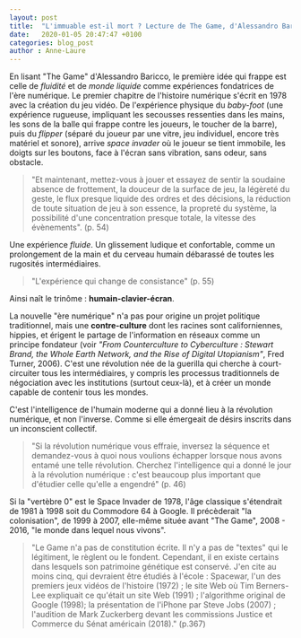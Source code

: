 ```yaml
---
layout: post
title:  "L'immuable est-il mort ? Lecture de The Game, d'Alessandro Baricco"
date:   2020-01-05 20:47:47 +0100
categories: blog_post
author : Anne-Laure
---
```


En lisant "The Game" d'Alessandro Baricco, le première idée qui frappe est celle de *fluidité* et de *monde liquide* comme expériences fondatrices de l'ère numérique. 
Le premier chapitre de l'histoire numérique s'écrit en 1978 avec la création du jeu vidéo. De l'expérience physique du *baby-foot* (une expérience rugueuse, impliquant les secousses ressenties
dans les mains, les sons de la balle qui frappe contre les joueurs, le toucher de la barre), puis du *flipper* (séparé du joueur par une vitre, jeu individuel, encore très matériel et sonore), 
arrive *space invader* où le joueur se tient immobile, les doigts sur les boutons, face à l'écran sans vibration, sans odeur, sans obstacle.

>"Et maintenant, mettez-vous à jouer et essayez de sentir la soudaine absence de frottement, la douceur de la surface de jeu, la légèreté du geste, le flux presque
liquide des ordres et des décisions, la réduction de toute situation de jeu à son essence, la propreté du système, la possibilité d'une concentration presque totale, 
la vitesse des évènements". (p. 54)

Une expérience *fluide*. Un glissement ludique et confortable, comme un prolongement de la main et du cerveau humain débarassé de toutes les rugosités intermédiaires.

>"L'expérience qui change de consistance" (p. 55)

Ainsi naît le trinôme : **humain-clavier-écran**. 

La nouvelle "ère numérique" n'a pas pour origine un projet politique traditionnel, mais une **contre-culture** dont les racines sont californiennes, hippies, et érigent le partage de l'information 
en réseaux comme un principe fondateur (voir *"From Counterculture to Cyberculture : Stewart Brand, the Whole Earth Network, and the Rise of Digital Utopianism"*, Fred Turner, 2006).
C'est une révolution née de la guerilla qui cherche à court-circuiter tous les intermédiaires, y compris les processus traditionnels de négociation avec les institutions (surtout ceux-là),
et à créer un monde capable de contenir tous les mondes.

C'est l'intelligence de l'humain moderne qui a donné lieu à la révolution numérique, et non l'inverse. Comme si elle émergeait de désirs inscrits dans un inconscient collectif.

>"Si la révolution numérique vous effraie, inversez la séquence et demandez-vous à quoi nous voulions échapper lorsque nous avons entamé une telle révolution. Cherchez l'intelligence qui a donné
le jour à la révolution numérique : c'est beaucoup plus important que d'étudier celle qu'elle a engendré" (p. 46)

Si la "vertèbre 0" est le Space Invader de 1978, l'âge classique s'étendrait de 1981 à 1998 soit du Commodore 64 à Google. Il précèderait "la colonisation", de 1999 à 2007, elle-même
située avant "The Game", 2008 - 2016, "le monde dans lequel nous vivons".

>"Le Game n'a pas de constitution écrite. Il n'y a pas de "textes" qui le légitiment, le règlent ou le fondent. Cependant, il en existe certains 
dans lesquels son patrimoine génétique est conservé. J'en cite au moins cinq, qui devraient être étudiés à l'école : Spacewar, l'un des premiers
jeux vidéos de l'histoire (1972) ; le site Web où Tim Berners-Lee expliquait ce qu'était un site Web (1991) ; l'algorithme original de Google (1998);
la présentation de l'iPhone par Steve Jobs (2007) ; l'audition de Mark Zuckerberg devant les commissions Justice et Commerce du Sénat américain (2018)." (p.367)


